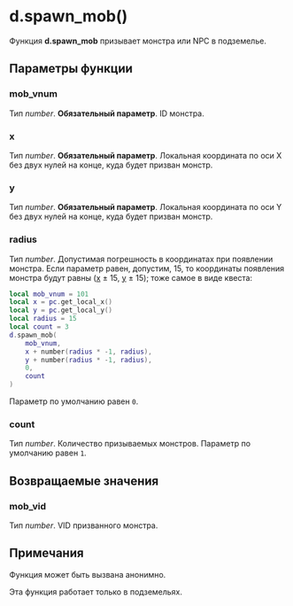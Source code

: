 # d.spawn_mob()
Функция **d.spawn_mob** призывает монстра или NPC в подземелье.

## Параметры функции
### mob_vnum
Тип *number*. **Обязательный параметр**. ID монстра.

### x
Тип *number*. **Обязательный параметр**. Локальная координата по оси X без двух нулей на конце, куда будет призван монстр.

### y
Тип *number*. **Обязательный параметр**. Локальная координата по оси Y без двух нулей на конце, куда будет призван монстр.

### radius
Тип *number*. Допустимая погрешность в координатах при появлении монстра. Если параметр равен, допустим, 15, то координаты появления монстра будут равны ([x](#x) &plusmn; 15, [y](#y) &plusmn; 15); тоже самое в виде квеста: 

````lua
local mob_vnum = 101
local x = pc.get_local_x()
local y = pc.get_local_y()
local radius = 15
local count = 3
d.spawn_mob(
	mob_vnum,
	x + number(radius * -1, radius),
	y + number(radius * -1, radius),
	0,
	count
)
````

Параметр по умолчанию равен `0`.

### count
Тип *number*. Количество призываемых монстров. Параметр по умолчанию равен `1`.

## Возвращаемые значения
### mob_vid
Тип *number*. VID призванного монстра.

## Примечания
Функция может быть вызвана анонимно.

Эта функция работает только в подземельях.
